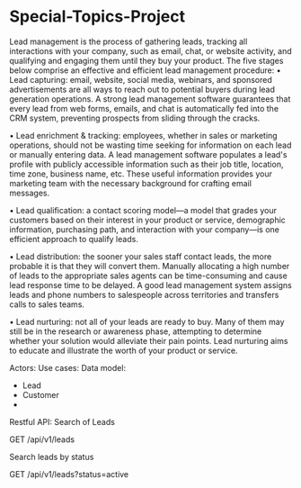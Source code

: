 # Special-Topics-Project

Lead management is the process of gathering leads, tracking all interactions with your company, such as email, chat, or website activity, and qualifying and engaging them until they buy your product. The five stages below comprise an effective and efficient lead management procedure:
•	Lead capturing: email, website, social media, webinars, and sponsored advertisements are all ways to reach out to potential buyers during lead generation operations. A strong lead management software guarantees that every lead from web forms, emails, and chat is automatically fed into the CRM system, preventing prospects from sliding through the cracks.

•	Lead enrichment & tracking: employees, whether in sales or marketing operations, should not be wasting time seeking for information on each lead or manually entering data. A lead management software populates a lead's profile with publicly accessible information such as their job title, location, time zone, business name, etc. These useful information provides your marketing team with the necessary background for crafting email messages.

•	Lead qualification: a contact scoring model—a model that grades your customers based on their interest in your product or service, demographic information, purchasing path, and interaction with your company—is one efficient approach to qualify leads.

•	Lead distribution: the sooner your sales staff contact leads, the more probable it is that they will convert them. Manually allocating a high number of leads to the appropriate sales agents can be time-consuming and cause lead response time to be delayed. A good lead management system assigns leads and phone numbers to salespeople across territories and transfers calls to sales teams.

•	Lead nurturing: not all of your leads are ready to buy. Many of them may still be in the research or awareness phase, attempting to determine whether your solution would alleviate their pain points. Lead nurturing aims to educate and illustrate the worth of your product or service.



Actors:
Use cases:
Data model:
-	Lead
-	Customer
-	
Restful API:
Search of Leads

GET /api/v1/leads

Search leads by status

GET /api/v1/leads?status=active
